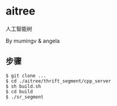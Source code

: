 # aitree
人工智能树

By mumingv & angela

## 步骤

```
$ git clone ...
$ cd ./aitree/thrift_segment/cpp_server
$ sh build.sh
$ cd build
$ ./sr_segment
```


